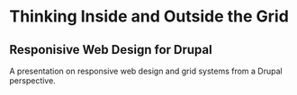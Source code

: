 # Thinking Inside and Outside the Grid
## Responisive Web Design for Drupal

A presentation on responsive web design and grid systems from a Drupal perspective.
